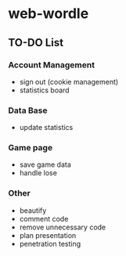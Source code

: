 # web-wordle

## TO-DO List

### Account Management
- sign out (cookie management)
- statistics board

### Data Base
- update statistics

### Game page
- save game data
- handle lose

### Other
- beautify
- comment code
- remove unnecessary code
- plan presentation
- penetration testing